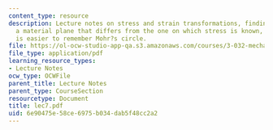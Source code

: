 ```yaml
---
content_type: resource
description: Lecture notes on stress and strain transformations, finding stress on
  a material plane that differs from the one on which stress is known, and why it
  is easier to remember Mohr?s circle.
file: https://ol-ocw-studio-app-qa.s3.amazonaws.com/courses/3-032-mechanical-behavior-of-materials-fall-2007/6e90475e58ce6975b034dab5f48cc2a2_lec7.pdf
file_type: application/pdf
learning_resource_types:
- Lecture Notes
ocw_type: OCWFile
parent_title: Lecture Notes
parent_type: CourseSection
resourcetype: Document
title: lec7.pdf
uid: 6e90475e-58ce-6975-b034-dab5f48cc2a2
---
```

